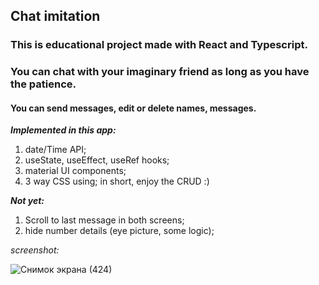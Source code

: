 ## Chat imitation 
### This is educational project made with React and Typescript.
### You can chat with your imaginary friend as long as you have the patience.
#### You can send messages, edit or delete names, messages.

***Implemented in this app:***

1. date/Time API;
2. useState, useEffect, useRef hooks;
3. material UI components;
4. 3 way CSS using;
 in short, enjoy the CRUD :)

***Not yet:***

1. Scroll to last message in both screens;
2. hide number details (eye picture, some logic);

*screenshot:*

![Снимок экрана (424)](https://user-images.githubusercontent.com/106627293/229617006-f7aa27a1-db35-4d88-a09a-9e81edeeffe2.png)
